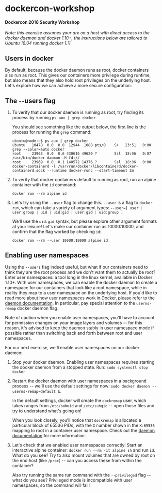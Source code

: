 # dockercon-workshop
#### Dockercon 2016 Security Workshop

_Note: this exercise assumes your are on a host with direct access to the docker daemon and docker 1.10+, the instructions below are tailored to Ubuntu 16.04 running docker 1.11_

## Users in docker

By default, because the docker daemon runs as root, docker containers also run as root.  This gives our containers more privilege during runtime, but also means that they also hold root privileges on the underlying host.  Let's explore how we can achieve a more secure configuration: 

## The --users flag

1.  To verify that our docker daemon is running as root, try finding its process by running `ps aux | grep docker`

    You should see something like the output below, the first line is the process for running the `grep` command:
    ```
    ubuntu@node:~$ ps aux | grep docker
    ubuntu   10478  0.0  0.0  12944  1088 pts/0    S+   23:51   0:00 grep --color=auto docker
    root     23963  0.0  0.6 430616 49620 ?        Ssl  18:06   0:07 /usr/bin/docker daemon -H fd://
    root     23969  0.0  0.1 140572 14376 ?        Ssl  18:06   0:00 docker-containerd -l /var/run/docker/libcontainerd/docker-containerd.sock --runtime docker-runc --start-timeout 2m
	```

2.  To verify that docker containers default to running as root, run an alpine container with the `id` command:
	
	`docker run --rm alpine id`

3.  Let's try using the `--user` flag to change this.  `--user` is a flag to `docker run`, which can take a variety of argument types:
    `--user=[ user | user:group | uid | uid:gid | user:gid | uid:group ]`

    We'll use the `uid:gid` syntax, but please explore other argument formats at your leisure!  Let's make our container run as 10000:10000, and confirm that the flag worked by checking `id`:

	`docker run --rm --user 10000:10000 alpine id`

## Enabling user namespaces

Using the `--users` flag indeed useful, but what if our containers need to think they are the root process and we don't want them to actually be root?  Enter user namespaces: a tool long in the linux kernel, available in Docker 1.10+.  With user namespaces, we can enable the docker daemon to create a namespace for our containers that look like a root namespace, while in reality they map to a user namespace on the underlying host.  If you'd like to read more about how user namespaces work in Docker, please refer to the [daemon documentation](https://docs.docker.com/engine/reference/commandline/daemon/#daemon-user-namespace-options).  In particular, pay special attention to the `userns-remap` docker daemon flag.

Note of caution when you enable user namespaces, you'll have to account for permission changes on your image layers and volumes -- for this reason, it's advised to keep the daemon stably in user namespace mode if possible rather than switching back and forth between root and user namespaces.

For our next exercise, we'll enable user namespaces on our docker daemon:

1.  Stop your docker daemon.  Enabling user namespaces requires starting the docker daemon from a stopped state.  Run: `sudo systemctl stop docker`

2.  Restart the docker daemon with user namespaces in a background process -- we'll use the default settings for now: `sudo docker daemon --userns-remap=default &`.

    In the default settings, docker will create the `dockremap` user, which takes ranges from `/etc/subuid` and `/etc/subgid` -- open those files and try to understand what's going on!

    When you look closely, you'll notice that `dockremap` is allocated a particular block of 65536 PIDs, with the `X` number shown in the `X:65536` mapping to root in a container user namespace.  Check out the [daemon documentation](https://docs.docker.com/v1.10/engine/reference/commandline/daemon/#starting-the-daemon-with-user-namespaces-enabled) for more information.

3.  Let's check that we enabled user namespaces correctly!  Start an interactive alpine container: `docker run --rm -it alpine sh` and run `id`.  What do you see?  Try to also mount volumes that are owned by root on the end host (like `/proc`) -- can you access these from within the container?

    Also try running the same run command with the `--privileged` flag -- what do you see?  Privileged mode is incompatible with user namespaces, so the command will fail!

